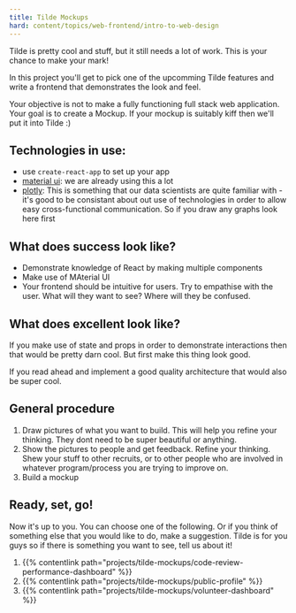 ```yaml
---
title: Tilde Mockups
hard: content/topics/web-frontend/intro-to-web-design
---
```


Tilde is pretty cool and stuff, but it still needs a lot of work. This is your chance to make your mark!

In this project you'll get to pick one of the upcomming Tilde features and write a frontend that demonstrates the look and feel.

Your objective is not to make a fully functioning full stack web application. Your goal is to create a Mockup. If your mockup is suitably kiff then we'll put it into Tilde :)

## Technologies in use:

- use `create-react-app` to set up your app
- [material ui](https://material-ui.com/): we are already using this a lot
- [plotly](https://plotly.com/javascript/react/): This is something that our data scientists are quite familiar with - it's good to be consistant about out use of technologies in order to allow easy cross-functional communication. So if you draw any graphs look here first

## What does success look like?

- Demonstrate knowledge of React by making multiple components
- Make use of MAterial UI
- Your frontend should be intuitive for users. Try to empathise with the user. What will they want to see? Where will they be confused.

## What does excellent look like?

If you make use of state and props in order to demonstrate interactions then that would be pretty darn cool. But first make this thing look good.

If you read ahead and implement a good quality architecture that would also be super cool.

## General procedure

1. Draw pictures of what you want to build. This will help you refine your thinking. They dont need to be super beautiful or anything.
2. Show the pictures to people and get feedback. Refine your thinking. Shew your stuff to other recruits, or to other people who are involved in whatever program/process you are trying to improve on.
3. Build a mockup

## Ready, set, go!

Now it's up to you. You can choose one of the following. Or if you think of something else that you would like to do, make a suggestion. Tilde is for you guys so if there is something you want to see, tell us about it!

1. {{% contentlink path="projects/tilde-mockups/code-review-performance-dashboard" %}}
2. {{% contentlink path="projects/tilde-mockups/public-profile" %}}
3. {{% contentlink path="projects/tilde-mockups/volunteer-dashboard" %}}
